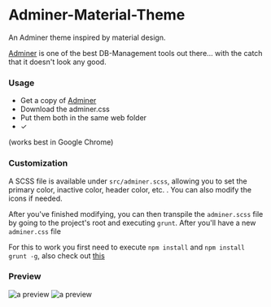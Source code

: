 # Adminer-Material-Theme

An Adminer theme inspired by material design.

[Adminer](https://www.adminer.org/) is one of the best DB-Management tools out there... with the catch that it doesn't look any good.

### Usage
* Get a copy of [Adminer](https://www.adminer.org/)
* Download the adminer.css
* Put them both in the same web folder
* ✓

(works best in Google Chrome)

### Customization
A SCSS file is available under `src/adminer.scss`, allowing you to set the primary color, inactive color, header color, etc. . You can also modify the icons if needed.

After you've finished modifying, you can then transpile the `adminer.scss` file by going to the project's root and executing `grunt`. After you'll have a new `adminer.css` file

For this to work you first need to execute `npm install` and `npm install grunt -g`, also check out [this](https://github.com/gruntjs/grunt-contrib-sass#sass-task)

### Preview
<img src="http://stillhart.biz/project/adminer/preview.png" alt="a preview"/>


<img src="http://stillhart.biz/project/adminer/preview-2.png" alt="a preview"/>
